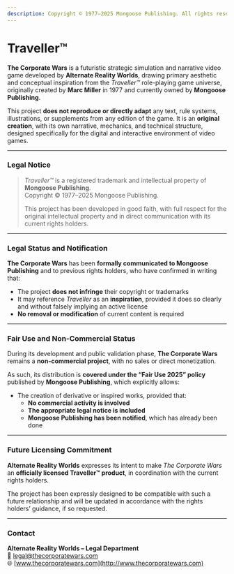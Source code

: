 ```yaml
---
description: Copyright © 1977–2025 Mongoose Publishing. All rights reserved.
---
```


# Traveller™

**The Corporate Wars** is a futuristic strategic simulation and narrative video game developed by **Alternate Reality Worlds**, drawing primary aesthetic and conceptual inspiration from the _Traveller™_ role-playing game universe, originally created by **Marc Miller** in 1977 and currently owned by **Mongoose Publishing**.

This project **does not reproduce or directly adapt** any text, rule systems, illustrations, or supplements from any edition of the game. It is an **original creation**, with its own narrative, mechanics, and technical structure, designed specifically for the digital and interactive environment of video games.

***

### Legal Notice

> _Traveller™_ is a registered trademark and intellectual property of **Mongoose Publishing**.\
> Copyright © 1977–2025 Mongoose Publishing.
>
> This project has been developed in good faith, with full respect for the original intellectual property and in direct communication with its current rights holders.

***

### Legal Status and Notification

**The Corporate Wars** has been **formally communicated to Mongoose Publishing** and to previous rights holders, who have confirmed in writing that:

* The project **does not infringe** their copyright or trademarks
* It may reference _Traveller_ as an **inspiration**, provided it does so clearly and without falsely implying an active license
* **No removal or modification** of current content is required

***

### Fair Use and Non-Commercial Status

During its development and public validation phase, **The Corporate Wars** remains a **non-commercial project**, with no sales or direct monetization.

As such, its distribution is **covered under the “Fair Use 2025” policy** published by **Mongoose Publishing**, which explicitly allows:

* The creation of derivative or inspired works, provided that:
  * **No commercial activity is involved**
  * **The appropriate legal notice is included**
  * **Mongoose Publishing has been notified**, which has already been done

***

### Future Licensing Commitment

**Alternate Reality Worlds** expresses its intent to make _The Corporate Wars_ an **officially licensed Traveller™ product**, in coordination with the current rights holders.

The project has been expressly designed to be compatible with such a future relationship and will be updated in accordance with the rights holders’ guidance, if so requested.

***

### Contact

**Alternate Reality Worlds – Legal Department**\
📧 legal@thecorporatewars.com\
🌐 [www.thecorporatewars.com](http://www.thecorporatewars.com)
